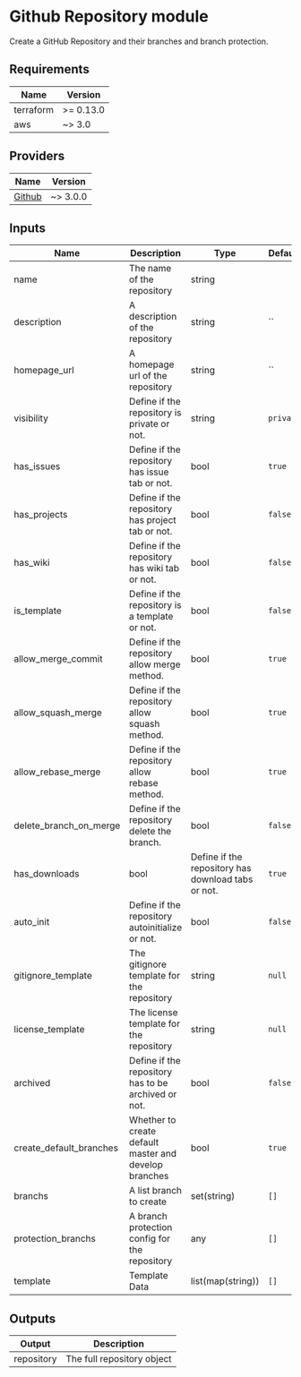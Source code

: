 # Github Repository module
Create a GitHub Repository and their branches and branch protection.

## Requirements
| Name | Version |
|------|---------|
| terraform | >= 0.13.0 |
| aws | ~> 3.0 |
                                                                                                                                                                                                                   
## Providers
| Name | Version |
|------|---------|
| [Github](https://registry.terraform.io/providers/hashicorp/github/latest/docs)  | ~> 3.0.0 

## Inputs
| Name | Description | Type | Default | Required |
|------|-------------|------|---------|:--------:|
| name | The name of the repository | string | | yes |
| description | A description of the repository | string | `` | no |
| homepage_url | A homepage url of the repository | string | `` | no | 
| visibility | Define if the repository is private or not. | string | `private`| no | 
| has_issues | Define if the repository has issue tab or not. | bool | `true`| no |
| has_projects | Define if the repository has project tab or not. | bool | `false` | no |
| has_wiki | Define if the repository has wiki tab or not. | bool | `false` | no | 
| is_template | Define if the repository is a template or not. | bool | `false` | no | 
| allow_merge_commit | Define if the repository allow merge method. | bool | `true` | no |
| allow_squash_merge | Define if the repository allow squash method. | bool | `true` | no | 
| allow_rebase_merge | Define if the repository allow rebase method. | bool | `true` | no | 
| delete_branch_on_merge | Define if the repository delete the branch. | bool | `false` | no | 
| has_downloads | bool | Define if the repository has download tabs or not. | `true` | no | 
| auto_init | Define if the repository autoinitialize or not. | bool | `false` | no | 
| gitignore_template | The gitignore template for the repository | string | `null` | no | 
| license_template | The license template for the repository | string | `null` | no |
| archived | Define if the repository has to be archived or not. | bool | `false` | no |
| create_default_branches | Whether to create default master and develop branches | bool | `true` | no |
| branchs | A list branch to create | set(string) | `[]` | no | 
| protection_branchs | A branch protection config for the repository | any | `[]` | no |
| template | Template Data | list(map(string)) | `[]` | no | 

## Outputs

| Output | Description |
| --- | --- |
| repository | The full repository object |
